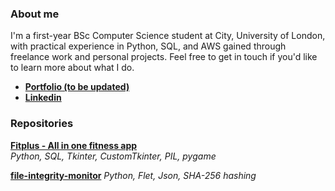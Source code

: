 ### **About me**

I'm a first-year BSc Computer Science student at City, University of London, with practical experience in Python, SQL, and AWS gained through freelance work and personal projects. Feel free to get in touch if you'd like to learn more about what I do.

- [**Portfolio (to be updated)**](https://medium.com/@armaanshafique786)
- [**Linkedin**](https://www.linkedin.com/in/armaan-shafique-0896ab238/)

### **Repositories**

[**Fitplus - All in one fitness app**](https://github.com/armaans16/Fitplus)  
*Python, SQL, Tkinter, CustomTkinter, PIL, pygame*

[**file-integrity-monitor**](https://github.com/armaans16/file-integrity-monitor)
*Python, Flet, Json, SHA-256 hashing*


